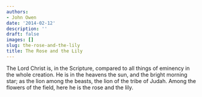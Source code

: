 ```yaml
---
authors:
- John Owen
date: '2014-02-12'
description: ''
draft: false
images: []
slug: the-rose-and-the-lily
title: The Rose and the Lily
---
```


The Lord Christ is, in the Scripture, compared to all things of eminency in the whole creation. He is in the heavens the sun, and the bright morning star; as the lion among the beasts, the lion of the tribe of Judah. Among the flowers of the field, here he is the rose and the lily.